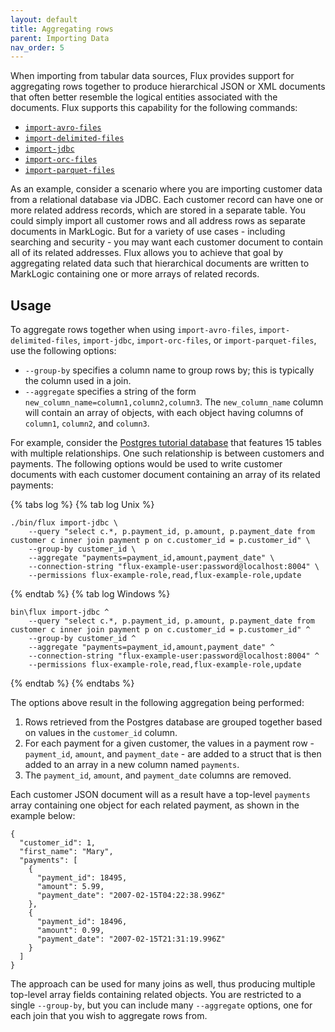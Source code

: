 ```yaml
---
layout: default
title: Aggregating rows
parent: Importing Data
nav_order: 5
---
```


When importing from tabular data sources, Flux provides support for aggregating rows together to produce hierarchical
JSON or XML documents that often better resemble the logical entities associated with the documents. Flux supports
this capability for the following commands:

- [`import-avro-files`](import-files/avro.md)
- [`import-delimited-files`](import-files/delimited-text.md)
- [`import-jdbc`](import-jdbc.md)
- [`import-orc-files`](import-files/orc.md)
- [`import-parquet-files`](import-files/parquet.md)

As an example, consider a scenario where you are importing customer data from a relational database via JDBC. Each 
customer record can have one or more related address records, which are stored in a separate table. You could simply
import all customer rows and all address rows as separate documents in MarkLogic. But for a variety of use cases - including
searching and security - you may want each customer document to contain all of its related addresses. Flux allows you
to achieve that goal by aggregating related data such that hierarchical documents are written to MarkLogic containing 
one or more arrays of related records. 

## Usage

To aggregate rows together when using `import-avro-files`, `import-delimited-files`, `import-jdbc`, `import-orc-files`, 
or `import-parquet-files`, use the following options:

- `--group-by` specifies a column name to group rows by; this is typically the column used in a join.
- `--aggregate` specifies a string of the form `new_column_name=column1,column2,column3`. The `new_column_name` column
  will contain an array of objects, with each object having columns of `column1`, `column2`, and `column3`.

For example, consider the [Postgres tutorial database](https://www.postgresqltutorial.com/postgresql-getting-started/postgresql-sample-database/)
that features 15 tables with multiple relationships. One such relationship is between customers and payments. The
following options would be used to write customer documents with each customer document containing an array of 
its related payments:

{% tabs log %}
{% tab log Unix %}
```
./bin/flux import-jdbc \
    --query "select c.*, p.payment_id, p.amount, p.payment_date from customer c inner join payment p on c.customer_id = p.customer_id" \
    --group-by customer_id \
    --aggregate "payments=payment_id,amount,payment_date" \
    --connection-string "flux-example-user:password@localhost:8004" \
    --permissions flux-example-role,read,flux-example-role,update
```
{% endtab %}
{% tab log Windows %}
```
bin\flux import-jdbc ^
    --query "select c.*, p.payment_id, p.amount, p.payment_date from customer c inner join payment p on c.customer_id = p.customer_id" ^
    --group-by customer_id ^
    --aggregate "payments=payment_id,amount,payment_date" ^
    --connection-string "flux-example-user:password@localhost:8004" ^
    --permissions flux-example-role,read,flux-example-role,update
```
{% endtab %}
{% endtabs %}


The options above result in the following aggregation being performed:

1. Rows retrieved from the Postgres database are grouped together based on values in the `customer_id` column.
2. For each payment for a given customer, the values in a payment row - `payment_id`, `amount`, and `payment_date` - 
are added to a struct that is then added to an array in a new column named `payments`.
3. The `payment_id`, `amount`, and `payment_date` columns are removed.

Each customer JSON document will as a result have a top-level `payments` array containing one object for each related
payment, as shown in the example below:

```
{
  "customer_id": 1, 
  "first_name": "Mary", 
  "payments": [
    {
      "payment_id": 18495, 
      "amount": 5.99, 
      "payment_date": "2007-02-15T04:22:38.996Z"
    }, 
    {
      "payment_id": 18496, 
      "amount": 0.99, 
      "payment_date": "2007-02-15T21:31:19.996Z"
    }
  ]
}
```

The approach can be used for many joins as well, thus producing multiple top-level array fields containing
related objects. You are restricted to a single `--group-by`, but you can include many `--aggregate` options, one for
each join that you wish to aggregate rows from. 
